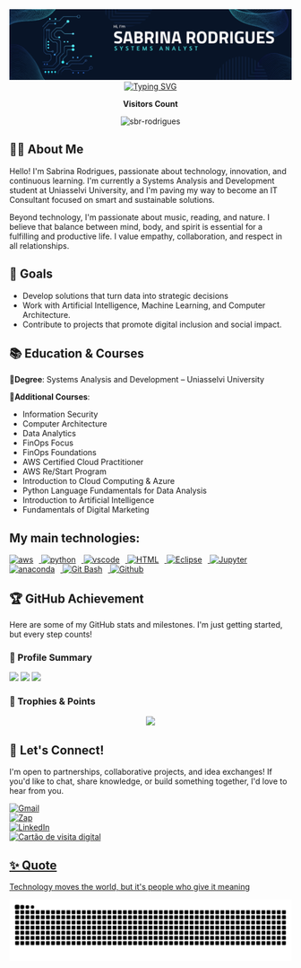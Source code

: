 <div align="center">
  <img src="https://raw.githubusercontent.com/sbr-rodrigues/sbr-rodrigues/main/img.png" alt="Imagem de capa" />

  <a href="https://git.io/typing-svg">
    <img src="https://readme-typing-svg.herokuapp.com/?color=ffd700&size=35&center=true&vCenter=true&width=1000&lines=Hello!+My+name+is+Sabrina+Rodrigues;Systems+Analyst;I'm+from+Brazil,+RJ;Turning+data+into+decisions;and+systems+into+solutions;Welcome!" alt="Typing SVG" />
  </a>

  <p><b>Visitors Count</b></p>
  <p>
    <img src="https://komarev.com/ghpvc/?username=sbr-rodrigues&label=Profile%20views&color=0e75b6&style=flat" alt="sbr-rodrigues" />
  </p>
</div>

<h2>👩‍💻 About Me</h2>

<p>Hello! I'm Sabrina Rodrigues, passionate about technology, innovation, and continuous learning. I'm currently a Systems Analysis and Development student at Uniasselvi University, and I'm paving my way to become an IT Consultant focused on smart and sustainable solutions.</p>
<p>Beyond technology, I'm passionate about music, reading, and nature. I believe that balance between mind, body, and spirit is essential for a fulfilling and productive life. I value empathy, collaboration, and respect in all relationships.</p>

<h2>🎯 Goals</h2>
<ul>
<li>Develop solutions that turn data into strategic decisions</li>
<li>Work with Artificial Intelligence, Machine Learning, and Computer Architecture.</li>
<li>Contribute to projects that promote digital inclusion and social impact.</li>
</ul>

<h2>📚 Education & Courses</h2>

<p><strong>🔹Degree</strong>: Systems Analysis and Development – Uniasselvi University</p>
<p><strong>🔹Additional Courses</strong>:</p>
<ul>
<li>Information Security</li>
<li>Computer Architecture</li>
<li>Data Analytics</li>
<li>FinOps Focus</li>
<li>FinOps Foundations</li>
<li>AWS Certified Cloud Practitioner</li>
<li>AWS Re/Start Program</li>
<li>Introduction to Cloud Computing & Azure</li>
<li>Python Language Fundamentals for Data Analysis</li>
<li>Introduction to Artificial Intelligence</li>
<li>Fundamentals of Digital Marketing</li>
</ul>

<h2>My main technologies:</h2>

<a href="https://aws.amazon.com/pt/?nc2=h_lg" target="_blank" rel="noreferrer">
  <img alt="aws" height="50px" style="padding-right:10px;" src="https://download.logo.wine/logo/Amazon_Web_Services/Amazon_Web_Services-Logo.wine.png" />
</a>
<a href="https://www.python.org/" target="_blank" rel="noreferrer">
  <img alt="python" height="50px" style="padding-right:10px;" src="https://cdn.jsdelivr.net/gh/devicons/devicon/icons/python/python-original.svg" />
</a>
<a href="https://code.visualstudio.com/" target="_blank" rel="noreferrer">
  <img alt="vscode" height="50px" style="padding-right:10px;" src="https://cdn.jsdelivr.net/gh/devicons/devicon/icons/vscode/vscode-original.svg" />
</a>
<a href="https://pt.wikipedia.org/wiki/HTML" target="_blank" rel="noreferrer">
  <img alt="HTML" height="50px" style="padding-right:10px;" src="https://upload.wikimedia.org/wikipedia/commons/6/61/HTML5_logo_and_wordmark.svg" />
</a>
<a href="https://www.eclipse.org/" target="_blank" rel="noreferrer">
  <img alt="Eclipse" height="50px" style="padding-right:10px;" src="https://cdn.freebiesupply.com/logos/large/2x/eclipse-11-logo-svg-vector.svg" />
</a>
<a href="http://jupyter.org/" target="_blank" rel="noreferrer">
  <img alt="Jupyter" height="50px" style="padding-right:10px;" src="https://cdn.jsdelivr.net/gh/devicons/devicon/icons/jupyter/jupyter-original-wordmark.svg" />
</a>
<a href="https://www.anaconda.com" target="_blank" rel="noreferrer">
  <img alt="anaconda" height="50px" style="padding-right:10px;" src="https://cdn.jsdelivr.net/gh/devicons/devicon/icons/anaconda/anaconda-original.svg" />
</a>
<a href="https://git-scm.com/downloads" target="_blank" rel="noreferrer">
  <img alt="Git Bash" height="50px" style="padding-right:10px;" src="https://cdn.worldvectorlogo.com/logos/git-bash.svg" />
</a>
<a href="https://github.com/SabrinaRodrigues" target="_blank" rel="noreferrer">
  <img alt="Github" height="50px" style="padding-right:10px;" src="https://cdn.jsdelivr.net/gh/devicons/devicon/icons/git/git-original.svg" />
</a>

<h2>🏆 GitHub Achievement</h2>
<p>Here are some of my GitHub stats and milestones. I'm just getting started, but every step counts!</p>

<h3>🔹 Profile Summary</h3>
<img src="http://github-profile-summary-cards.vercel.app/api/cards/stats?username=SabrinaRodrigues&theme=tokyonight" />
<img src="http://github-profile-summary-cards.vercel.app/api/cards/most-commit-language?username=SabrinaRodrigues&theme=tokyonight" />
<img src="http://github-profile-summary-cards.vercel.app/api/cards/profile-details?username=SabrinaRodrigues&theme=tokyonight" />

<h3>🔹 Trophies & Points</h3>
<p align="center">
  <img src="https://github-profile-trophy.vercel.app/?username=SabrinaRodrigues&theme=dracula&row=2&no-bg=true&column=3&margin-w=15&margin-h=15" />
</p>

<h2>🤝 Let's Connect!</h2>
<p>I'm open to partnerships, collaborative projects, and idea exchanges! If you'd like to chat, share knowledge, or build something together, I'd love to hear from you.</p>

<a href="mailto:sabrina.idev@gmail.com" target="_blank" rel="noreferrer">
  <img alt="Gmail" height="45px" style="padding-right:10px;" src="https://upload.wikimedia.org/wikipedia/commons/7/7e/Gmail_icon_%282020%29.svg" />
</a>
<br>
<a href="https://wa.me/5521976655246?text=Bem+vindo+%21+me+chamo%2C+Sabrina+Rodrigues" target="_blank" rel="noreferrer">
  <img alt="Zap" height="50px" style="padding-right:10px;" src="https://upload.wikimedia.org/wikipedia/commons/6/6b/WhatsApp.svg" />
</a>
<br>
<a href="https://www.linkedin.com/in/sabrina-rodrigues-36b820270/" target="_blank" rel="noreferrer">
  <img alt="LinkedIn" height="50px" style="padding-right:10px;" src="https://upload.wikimedia.org/wikipedia/commons/thumb/8/81/LinkedIn_icon.svg/800px-LinkedIn_icon.svg.png?20210220164014" />
</a>
<br>
<a href="https://sbr-rodrigues.github.io/Profile/" target="_blank" rel="noreferrer">
  <img alt="Cartão de visita digital" height="50px" style="padding-right:10px;" src="https://cdn-icons-png.freepik.com/512/15422/15422754.png" />

<h2>✨ Quote</h2>
<p>Technology moves the world, but it's people who give it meaning</p>

<picture align="center">
  <source media="(prefers-color-scheme: dark)" srcset="https://raw.githubusercontent.com/sbr-rodrigues/sbr-rodrigues/output/github-contribution-grid-snake-dark.svg">
  <source media="(prefers-color-scheme: light)" srcset="https://raw.githubusercontent.com/sbr-rodrigues/sbr-rodrigues/output/github-contribution-grid-snake.svg">
  <img align="center" alt="github contribution grid snake animation" src="https://raw.githubusercontent.com/sbr-rodrigues/sbr-rodrigues/output/github-contribution-grid-snake.svg">
</picture>
